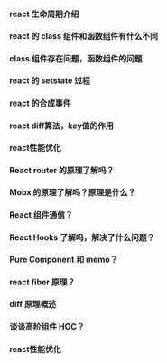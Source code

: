 #### react 生命周期介绍
#### react 的 class 组件和函数组件有什么不同
#### class 组件存在问题，函数组件的问题
#### react 的 setstate 过程
#### react 的合成事件
#### react diff算法，key值的作用
#### react性能优化
#### React router 的原理了解吗？
#### Mobx 的原理了解吗？原理是什么？
#### React 组件通信？
#### React Hooks 了解吗，解决了什么问题？
#### Pure Component 和 memo？
#### react fiber 原理？
#### diff 原理概述
#### 谈谈高阶组件 HOC？
#### react性能优化

